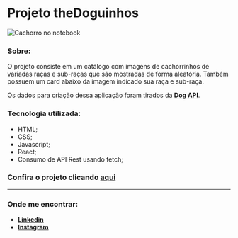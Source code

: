 # Projeto the**Doguinhos**
![Cachorro no notebook](https://24.media.tumblr.com/051d5320f7824fad820489edf5e1fc76/tumblr_n06l2mXy1T1scjbypo1_500.gif)

### **Sobre:**
O projeto consiste em um catálogo com imagens de cachorrinhos de variadas raças e sub-raças que são mostradas de forma aleatória. Também possuem um card abaixo da imagem indicado sua raça e sub-raça. 

Os dados para criação dessa aplicação foram tirados da [**Dog API**](https://dog.ceo/dog-api/documentation/).

### **Tecnologia utilizada:**
* HTML;
* CSS;
* Javascript;
* React;
* Consumo de API Rest usando fetch;

### **Confira o projeto clicando [aqui](https://thedoguinhos.netlify.app/)**

----

### **Onde me encontrar:**
* [**Linkedin**](https://linkedin.com/in/padumaciel/)
* [**Instagram**](https://instagram.com/padumaciel.co)
